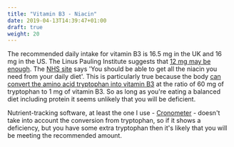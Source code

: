 ```yaml
---
title: "Vitamin B3 - Niacin"
date: 2019-04-13T14:39:47+01:00
draft: true
weight: 20
---
```


The recommended daily intake for vitamin B3 is 16.5 mg in the UK and 16 mg in the US. The Linus Pauling Institute suggests that [12 mg may be enough](https://lpi.oregonstate.edu/mic/vitamins/niacin#daily-recommended-intakes). The [NHS site](https://www.nhs.uk/conditions/vitamins-and-minerals/vitamin-b/) says 'You should be able to get all the niacin you need from your daily diet'. This is particularly true because the body [can convert the amino acid tryptophan into vitamin B3](https://ods.od.nih.gov/factsheets/Niacin-HealthProfessional/) at the ratio of 60 mg of tryptophan to 1 mg of vitamin B3. So as long as you're eating a balanced diet including protein it seems unlikely that you will be deficient.

Nutrient-tracking software, at least the one I use - [Cronometer](https://cronometer.com) - doesn't take into account the conversion from tryptophan, so if it shows a deficiency, but you have some extra tryptophan then it's likely that you will be meeting the recommended amount.